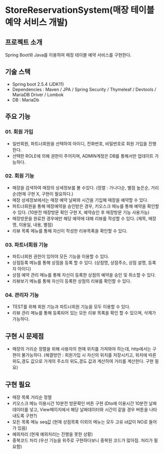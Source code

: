 # StoreReservationSystem(매장 테이블 예약 서비스 개발)

## 프로젝트 소개

Spring Boot와 Java를 이용하여 매장 테이블 예약 서비스를 구현한다.

## 기술 스택

- Spring boot 2.5.4 (JDK11)
- Dependencies : Maven / JPA / Spring Security / Thymeleaf / Devtools / MariaDB Driver / Lombok 
- DB : MariaDb

## 주요 기능

### 01. 회원 가입
- 일반회원, 파트너회원을 선택하여 아이디, 전화번호, 비밀번호로 회원 가입을 진행한다.
- 선택한 ROLE에 의해 권한이 주어지며, ADMIN계정은 DB를 통해서만 업데이트 가능하다.
### 02. 회원 기능
- 매장을 검색하여 매장의 상세정보를 볼 수있다. (정렬 : 가나다순, 별점 높은순, 거리순(현재 구현 X, 구현이 필요하다.)
- 매장 상세정보에서는 매장 예약 날짜와 시간을 기입해 매장을 예약할 수 있다.
- 파트너회원을 통해 매장예약을 승인받은 경우, 키오스크 메뉴를 통해 예약을 확인할 수 있다. (10분전 매장방문 확인 구현 X, 예약승인 후 매장방문 기능 사용가능)
- 매장방문을 완료한 경우에만 해당 예약에 대해 리뷰를 작성할 수 있다. (제목, 매장명, 이용일, 내용, 별점)
- 리뷰 목록 메뉴를 통해 자신이 작성한 리뷰목록을 확인할 수 있다.
### 03. 파트너회원 기능
- 파트너회원 권한이 있어야 모든 기능을 이용할 수 있다.
- 상점등록 메뉴를 통해 상점을 등록 할 수 있다. (상점명, 상점주소, 상점 설명, 등록자 아이디)
- 상점 예약 관리 메뉴를 통해 자신이 등록한 상점의 예약을 승인 및 취소할 수 있다.
- 리뷰보기 메뉴를 통해 자신이 등록한 상점의 리뷰를 확인할 수 있다.
### 04. 관리자 기능
- TEST를 위해 회원 기능과 파트너회원 기능을 모두 이용할 수 있다.
- 리뷰 관리 메뉴를 통해 등록되어 있는 모든 리뷰 목록을 확인 할 수 있으며, 삭제가 가능하다.
## 구현 시 문제점
- 매장의 거리순 정렬을 위해 사용자의 현재 위치를 가져와야 하는데, http에서는 구현이 불가능하다. (해결방안 : 회원가입 시 자신의 위치를 저장시키고, 위치에 따른 위도,경도 값으로 가게의 주소의 위도,경도 값과 계산하여 거리를 계산한다. 구현 필요)
## 구현 필요
- 매장 목록 거리순 정렬
- 키오스크 메뉴 이용시간 10분전 방문확인 버튼 구현 (Dto에 이용시간 10분전 날짜데이터를 넣고, View페이지에서 해당 날짜데이터와 시간이 같을 경우 버튼을 나타내도록 구현?)
- 모든 목록 메뉴 seq값 (현재 상점목록 이외의 메뉴는 모두 고유 id값이 NO로 들어가 있음)
- 예외처리 (현재 예외처리는 진행을 못한 상황)
- 중복코드 처리 (우선 기능을 위주로 구현하다보니 중복된 코드가 많아짐. 처리가 필요함)
